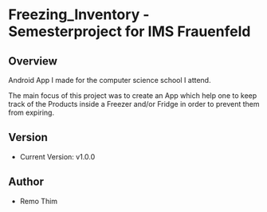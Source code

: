 # Freezing_Inventory - Semesterproject for IMS Frauenfeld 

## Overview
Android App I made for the computer science school I attend.

The main focus of this project was to create an App which help one to keep track of the Products inside a Freezer and/or Fridge in order to prevent them from expiring. 

## Version
* Current Version: v1.0.0

## Author
* Remo Thim
